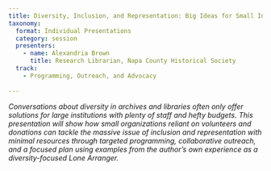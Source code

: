 ```yaml
---
title: Diversity, Inclusion, and Representation: Big Ideas for Small Institutions
taxonomy:
  format: Individual Presentations
  category: session
  presenters:
    - name: Alexandria Brown
      title: Research Librarian, Napa County Historical Society
  track:
    - Programming, Outreach, and Advocacy
    
---
```

_Conversations about diversity in archives and libraries often only offer solutions for large institutions with plenty of staff and hefty budgets. This presentation will show how small organizations reliant on volunteers and donations can tackle the massive issue of inclusion and representation with minimal resources through targeted programming, collaborative outreach, and a focused plan using examples from the author’s own experience as a diversity-focused Lone Arranger._